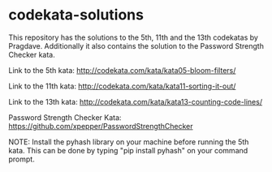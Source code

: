 # codekata-solutions
This repository has the solutions to the 5th, 11th and the 13th codekatas by Pragdave. Additionally it also contains the solution to the Password Strength Checker kata.

Link to the 5th kata:
http://codekata.com/kata/kata05-bloom-filters/

Link to the 11th kata:
http://codekata.com/kata/kata11-sorting-it-out/

Link to the 13th kata:
http://codekata.com/kata/kata13-counting-code-lines/

Password Strength Checker Kata:
https://github.com/xpepper/PasswordStrengthChecker

NOTE: 
Install the pyhash library on your machine before running the 5th kata. This can be done by typing "pip install pyhash" on your command prompt. 
